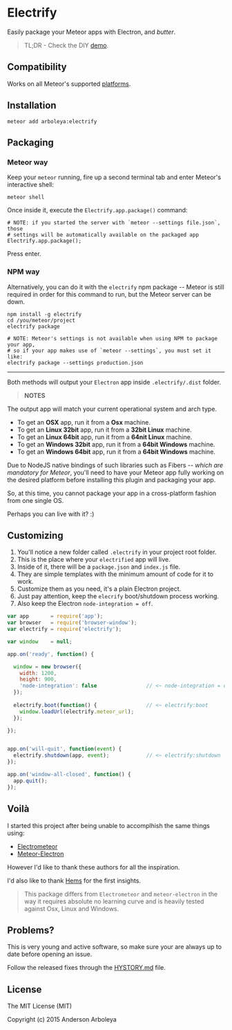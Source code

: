# Electrify

Easily package your Meteor apps with Electron, and *butter*.

> TL;DR - Check the DIY [demo](DEMO.md).

## Compatibility

Works on all Meteor's supported [platforms](https://github.com/meteor/meteor/wiki/Supported-Platforms).

## Installation

````shell
meteor add arboleya:electrify
````

## Packaging

### Meteor way

Keep your `meteor` running, fire up a second terminal tab and enter Meteor's
interactive shell:

````shell
meteor shell
````

Once inside it, execute the `Electrify.app.package()` command:

````shell
# NOTE: if you started the server with `meteor --settings file.json`, those
# settings will be automatically available on the packaged app
Electrify.app.package();
````


Press enter.

### NPM way

Alternatively, you can do it with the `electrify` npm package -- Meteor is still
required in order for this command to run, but the Meteor server can be down.

````shell
npm install -g electrify
cd /you/meteor/project
electrify package

# NOTE: Meteor's settings is not available when using NPM to package your app,
# so if your app makes use of `meteor --settings`, you must set it like:
electrify package --settings production.json
````

----

Both methods will output your `Electron` app inside `.electrify/.dist` folder.

> **NOTES**
>
  The output app will match your current operational system and arch type.
  * To get an **OSX** app, run it from a **Osx** machine.
  * To get an **Linux 32bit** app, run it from a **32bit Linux** machine.
  * To get an **Linux 64bit** app, run it from a **64nit Linux** machine.
  * To get an **Windows 32bit** app, run it from a **64bit Windows** machine.
  * To get an **Windows 64bit** app, run it from a **64bit Windows** machine.

Due to NodeJS native bindings of such libraries such as Fibers -- *which are
mandatory for Meteor*, you'll need to have your Meteor app fully working on the
desired platform before installing this plugin and packaging your app.

So, at this time, you cannot package your app in a cross-platform fashion from
one single OS.

Perhaps you can live with it? :)

## Customizing 

  1. You'll notice a new folder called `.electrify` in your project root folder.
  2. This is the place where your `electrified` app will live.
  3. Inside of it, there will be a `package.json` and `index.js` file.
  4. They are simple templates with the minimum amount of code for it to work.
  5. Customize them as you need, it's a plain Electron project.
  6. Just pay attention, keep the `elecrify` boot/shutdown process working.
  7. Also keep the Electron `node-integration = off`.

````javascript
var app       = require('app');
var browser   = require('browser-window');
var electrify = require('electrify');

var window    = null;

app.on('ready', function() {

  window = new browser({
    width: 1200,
    height: 900,
    'node-integration': false                // <~ node-integration = off
  });
  
  electrify.boot(function() {                // <~ electrify:boot
    window.loadUrl(electrify.meteor_url);
  });

});


app.on('will-quit', function(event) {
  electrify.shutdown(app, event);            // <~ electrify:shutdown
});

app.on('window-all-closed', function() {
  app.quit();
});
````

## Voilà

I started this project after being unable to accomplhish the same things using:

 * [Electrometeor](https://github.com/sircharleswatson/Electrometeor) 
 * [Meteor-Electron](https://github.com/jrudio/meteor-electron)

However I'd like to thank these authors for all the inspiration.

I'd also like to thank [Hems](https://github.com/hems) for the first insights.

> This package differs from `Electrometeor` and `meteor-electron` in the way it
requires absolute no learning curve and is heavily tested against Osx, Linux
and Windows.

## Problems?

This is very young and active software, so make sure your are always up to date
before opening an issue.

Follow the released fixes through the [HYSTORY.md](HYSTORY.md) file.

## License

The MIT License (MIT)

Copyright (c) 2015 Anderson Arboleya